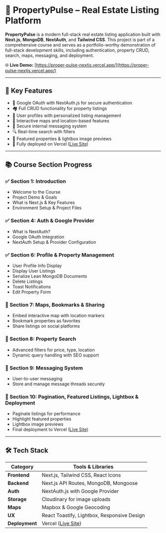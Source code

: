 # 🏡 PropertyPulse – Real Estate Listing Platform

**PropertyPulse** is a modern full-stack real estate listing application built with **Next.js**, **MongoDB**, **NextAuth**, and **Tailwind CSS**. This project is part of a comprehensive course and serves as a portfolio-worthy demonstration of full-stack development skills, including authentication, property CRUD, search, maps, messaging, and deployment.

🌐 **Live Demo:** [https://proper-pulse-nextjs.vercel.app/](https://proper-pulse-nextjs.vercel.app/)

---

## 🚀 Key Features

- 🔐 Google OAuth with NextAuth.js for secure authentication
- 🏘️ Full CRUD functionality for property listings
- 👤 User profiles with personalized listing management
- 📍 Interactive maps and location-based features
- 💬 Secure internal messaging system
- 🔍 Real-time search with filters
- 🌟 Featured properties & lightbox image previews
- 🚀 Fully deployed on Vercel ([Live Site](https://proper-pulse-nextjs.vercel.app/))

---

## 📚 Course Section Progress

### ✅ Section 1: Introduction
- Welcome to the Course
- Project Demo & Goals
- What is Next.js & Key Features
- Environment Setup & Project Files

### ✅ Section 4: Auth & Google Provider
- What is NextAuth?
- Google OAuth Integration
- NextAuth Setup & Provider Configuration

### ✅ Section 6: Profile & Property Management
- User Profile Info Display
- Display User Listings
- Serialize Lean MongoDB Documents
- Delete Listings
- Toast Notifications
- Edit Property Form

### 🚧 Section 7: Maps, Bookmarks & Sharing
- Embed interactive map with location markers
- Bookmark properties as favorites
- Share listings on social platforms

### 🚧 Section 8: Property Search
- Advanced filters for price, type, location
- Dynamic query handling with SEO support

### 🚧 Section 9: Messaging System
- User-to-user messaging
- Store and manage message threads securely

### 🚧 Section 10: Pagination, Featured Listings, Lightbox & Deployment
- Paginate listings for performance
- Highlight featured properties
- Lightbox image previews
- Final deployment to Vercel ([Live Site](https://proper-pulse-nextjs.vercel.app/))

---

## 🛠️ Tech Stack

| Category     | Tools & Libraries                              |
|--------------|------------------------------------------------|
| **Frontend** | Next.js, Tailwind CSS, React Icons             |
| **Backend**  | Next.js API Routes, MongoDB, Mongoose          |
| **Auth**     | NextAuth.js with Google Provider               |
| **Storage**  | Cloudinary for image uploads                   |
| **Maps**     | Mapbox & Google Geocoding                      |
| **UX**       | React Toastify, Lightbox, Responsive Design    |
| **Deployment**| Vercel ([Live Site](https://proper-pulse-nextjs.vercel.app/)) |

